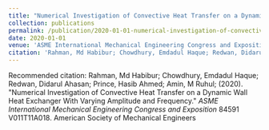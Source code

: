```yaml
---
title: "Numerical Investigation of Convective Heat Transfer on a Dynamic Wall Heat Exchanger With Varying Amplitude and Frequency"
collection: publications
permalink: /publication/2020-01-01-numerical-investigation-of-convective-heat-transfer-on-a-dynamic-wall-heat-exchanger-with-varying-amplitude-and-frequency
date: 2020-01-01
venue: 'ASME International Mechanical Engineering Congress and Exposition'
citation: 'Rahman, Md Habibur; Chowdhury, Emdadul Haque; Redwan, Didarul Ahasan; Prince, Hasib Ahmed; Amin, M Ruhul; (2020). &quot;Numerical Investigation of Convective Heat Transfer on a Dynamic Wall Heat Exchanger With Varying Amplitude and Frequency.&quot; <i>ASME International Mechanical Engineering Congress and Exposition</i> 84591 V011T11A018. American Society of Mechanical Engineers'
---
```


Recommended citation: Rahman, Md Habibur; Chowdhury, Emdadul Haque; Redwan, Didarul Ahasan; Prince, Hasib Ahmed; Amin, M Ruhul; (2020). "Numerical Investigation of Convective Heat Transfer on a Dynamic Wall Heat Exchanger With Varying Amplitude and Frequency." <i>ASME International Mechanical Engineering Congress and Exposition</i> 84591 V011T11A018. American Society of Mechanical Engineers